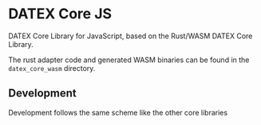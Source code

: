 # DATEX Core JS

DATEX Core Library for JavaScript, based on the Rust/WASM DATEX Core Library.

The rust adapter code and generated WASM binaries can be found in the `datex_core_wasm` directory.

## Development
Development follows the same scheme like the other core libraries